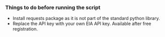 ### Things to do before running the script

- Install requests package as it is not part of the standard python library. 
- Replace the API key with your own EIA API key. Available after free registration. 